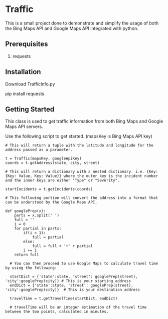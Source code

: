 # Traffic

This is a small project done to demonstrate and simplify the usage of both the Bing Maps API and Google Maps API integrated with python.

## Prerequisites

1. requests

## Installation

Download TrafficInfo.py

pip install requests

## Getting Started

This class is used to get traffic information from both Bing Maps and Google Maps API servers.

Use the following script to get started. (mapsKey is Bing Maps API key)

```
# This will return a tuple with the latitude and longitude for the address passed as a parameter.

t = Traffic(mapsKey, googleApiKey)
coords = t.getAddress(state, city, street)

# This will return a dictionary with a nested dictionary. i.e. {Key: {Key: Value, Key: Value}} where the outer key is the incident number and the inner keys are either "Type" or "Severity".

startIncidents = t.getIncidents(coords)

# This following portion will convert the address into a format that can be understood by the Google Maps API.

def googlePrep(x):
	parts = x.split(' ')
	full = ''
	i = 0
	for partial in parts:
		if(i < 1):
			full = partial
		else:
			full = full + '+' + partial
		i += 1
	return full
  
  # You can then proceed to use Google Maps to calculate travel time by using the following:
  
  startDict = {'state':state, 'street': googlePrep(street), 'city':googlePrep(city)} # This is your starting address
  endDict = {'state':state, 'street': googlePrep(street), 'city':googlePrep(city)}  # This is your destination address
  
  travelTime = t.getTravelTime(startDict, endDict)
  
  # travelTime will be an integer estimation of the travel time between the two points, calculated in minutes.
```
